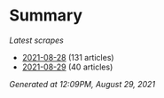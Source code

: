# Summary
*Latest scrapes*
* [2021-08-28](https://github.com/nuuuwan/news_lk/blob/data/news_lk.2021-08-28.json) (131 articles)
* [2021-08-29](https://github.com/nuuuwan/news_lk/blob/data/news_lk.2021-08-29.json) (40 articles)

*Generated at 12:09PM, August 29, 2021*
